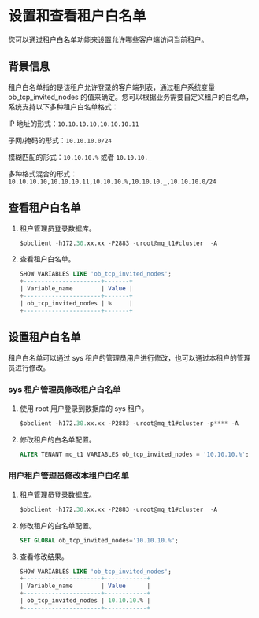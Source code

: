 # 设置和查看租户白名单

您可以通过租户白名单功能来设置允许哪些客户端访问当前租户。

## 背景信息

租户白名单指的是该租户允许登录的客户端列表，通过租户系统变量 ob_tcp_invited_nodes 的值来确定。您可以根据业务需要自定义租户的白名单，系统支持以下多种租户白名单格式：

IP 地址的形式：`10.10.10.10,10.10.10.11`

子网/掩码的形式：`10.10.10.0/24`

模糊匹配的形式：`10.10.10.%` 或者 `10.10.10._`

多种格式混合的形式：`10.10.10.10,10.10.10.11,10.10.10.%,10.10.10._,10.10.10.0/24`

## 查看租户白名单

1. 租户管理员登录数据库。

    ```sql
    $obclient -h172.30.xx.xx -P2883 -uroot@mq_t1#cluster  -A
    ```

2. 查看租户白名单。

    ```sql
    SHOW VARIABLES LIKE 'ob_tcp_invited_nodes';
    +----------------------+-------+
    | Variable_name        | Value |
    +----------------------+-------+
    | ob_tcp_invited_nodes | %     |
    +----------------------+-------+
    ```

## 设置租户白名单

租户白名单可以通过 sys 租户的管理员用户进行修改，也可以通过本租户的管理员进行修改。

###  sys 租户管理员修改租户白名单

1. 使用 root 用户登录到数据库的 sys 租户。

    ```sql
    $obclient -h172.30.xx.xx -P2883 -uroot@mq_t1#cluster -p**** -A
    ```

2. 修改租户的白名单配置。

    ```sql
    ALTER TENANT mq_t1 VARIABLES ob_tcp_invited_nodes = '10.10.10.%';
    ```

### 用户租户管理员修改本租户白名单

1. 租户管理员登录数据库。

    ```sql
    $obclient -h172.30.xx.xx -P2883 -uroot@mq_t1#cluster  -A
    ```

2. 修改租户的白名单配置。

    ```sql
    SET GLOBAL ob_tcp_invited_nodes='10.10.10.%';
    ```

3. 查看修改结果。

    ```sql
    SHOW VARIABLES LIKE 'ob_tcp_invited_nodes';
    +----------------------+------------+
    | Variable_name        | Value      |
    +----------------------+------------+
    | ob_tcp_invited_nodes | 10.10.10.% |
    +----------------------+------------+
    ```
